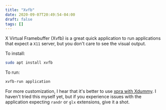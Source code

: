 ```yaml
---
title: "Xvfb"
date: 2020-09-07T20:49:54-04:00
draft: false
tags: []
---
```


X Virtual Framebuffer (Xvfb) is a great quick application to run applications that expect a `X11` server, but you don't care to see the visual output.

To install:

```bash
sudo apt install xvfb
```

To run:

```bash
xvfb-run application
```

For more customization, I hear that it's better to use [xpra with Xdummy](https://xpra.org/trac/wiki/Xdummy). I haven't tried this myself yet, but if you experience issues with the application expecting `randr` or `glx` extensions, give it a shot.